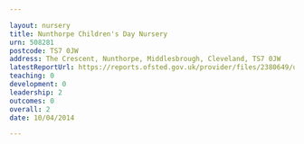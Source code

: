 ```yaml
---

layout: nursery
title: Nunthorpe Children's Day Nursery
urn: 508281
postcode: TS7 0JW
address: The Crescent, Nunthorpe, Middlesbrough, Cleveland, TS7 0JW
latestReportUrl: https://reports.ofsted.gov.uk/provider/files/2380649/urn/508281.pdf
teaching: 0
development: 0
leadership: 2
outcomes: 0
overall: 2
date: 10/04/2014

---
```

